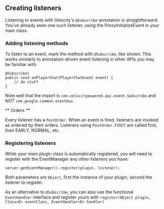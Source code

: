 
## Creating listeners

Listening to events with Velocity's `@Subscribe` annotation is straightforward. You've already seen one such listener, using the ProxyInitializeEvent in your main class.

### Adding listening methods

To listen to an event, mark the method with `@Subscribe`, like shown. This works similarly to annotation-driven event listening
in other APIs you may be familiar with.

```
@Subscribe(
public void onPlayerChat(PlayerChatEvent event) {
	// do stuff
}
```

Note well that the import is `com.velocitypowered.api.event.Subscribe` and *NOT* `com.google.common.eventbus`.

** Orders **

Every listener has a `PostOrder`. When an event is fired, listeners are invoked as ordered by their orders. Listeners using
`PostOrder.FIRST` are called first, then EARLY, NORMAL, etc.

### Registering listeners

While your main plugin class is automatically registered, you will need to register with the EventManager any other listeners you have:

```
server.getEventManager().register(plugin, listener);
```

Both parameters are `Object`, first the instance of your plugin, second the listener to register.

As an alternative to `@Subscribe`, you can also use the functional `EventHandler` interface and register yours with
`register(Object plugin, Class<E> eventClass, EventHandler<E> handler)`

